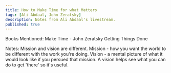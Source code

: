 ```yaml
---
title: How to Make Time for what Matters
tags: [Ali Abdaal, John Zeratsky]
description: Notes from Ali Abdaal's livestream.
published: true
---
```


Books Mentioned:
Make Time - John Zeratsky
Getting Things Done

Notes:
Mission and vision are different.
Mission - how you want the world to be different with the work you're doing.
Vision - a mental picture of what it would look like if you persued that mission. 
A vision helps see what you can do to get 'there' so it's useful.

